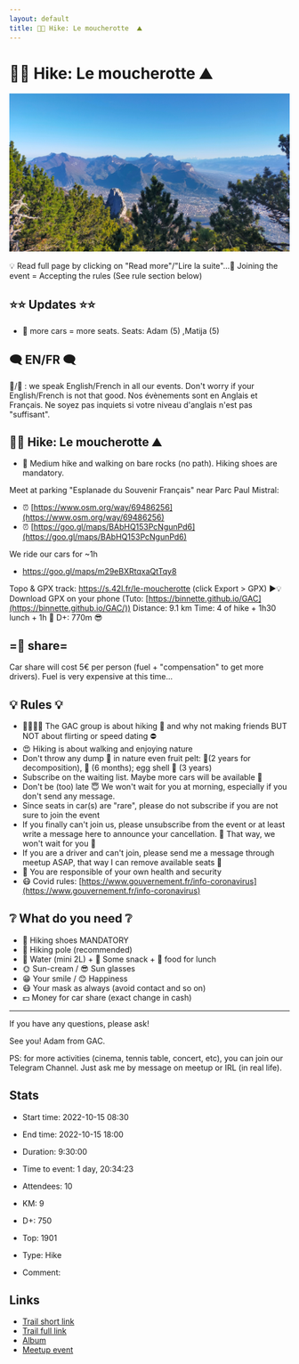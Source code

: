 ```yaml
---
layout: default
title: 🥾🔵 Hike: Le moucherotte  ⛰️ 
---
```


# 🥾🔵 Hike: Le moucherotte  ⛰️ 

![2022-10-15](/Stats/img/orig/2022-10-15.jpg)

💡 Read full page by clicking on "Read more"/"Lire la suite"...💜
Joining the event = Accepting the rules (See rule section below)

## ⭐⭐ Updates ⭐⭐

* 📅 more cars = more seats. Seats: Adam (5) ,Matija (5)

## 🗨️ EN/FR 🗨️
🦅/🐓 : we speak English/French in all our events. Don't worry if your English/French is not that good. Nos évènements sont en Anglais et Français. Ne soyez pas inquiets si votre niveau d'anglais n'est pas "suffisant".

## 🥾🔵 Hike: Le moucherotte ⛰️

* 🔵 Medium hike and walking on bare rocks (no path). Hiking shoes are mandatory.

Meet at parking "Esplanade du Souvenir Français" near Parc Paul Mistral:

* ⏰ [https://www.osm.org/way/69486256](https://www.osm.org/way/69486256)
* ⏰ [https://goo.gl/maps/BAbHQ153PcNgunPd6](https://goo.gl/maps/BAbHQ153PcNgunPd6)

We ride our cars for \~1h

* https://goo.gl/maps/m29eBXRtqxaQtTqy8

Topo & GPX track: https://s.42l.fr/le-moucherotte (click Export > GPX)
▶💡 Download GPX on your phone (Tuto: [https://binnette.github.io/GAC](https://binnette.github.io/GAC/))
Distance: 9.1 km
Time: 4 of hike + 1h30 lunch + 1h 🚗
D+: 770m 😎

## =🚗 share=
Car share will cost 5€ per person (fuel + "compensation" to get more drivers). Fuel is very expensive at this time...

## 💡 Rules 💡

* 🚶‍♀️🚶‍♂️ The GAC group is about hiking 🥾 and why not making friends BUT NOT about flirting or speed dating ⛔
* 😍 Hiking is about walking and enjoying nature
* Don't throw any dump 🚮 in nature even fruit pelt: 🍌(2 years for decomposition), 🍊 (6 months); egg shell 🥚 (3 years)
* Subscribe on the waiting list. Maybe more cars will be available 🚗
* Don't be (too) late 😇 We won't wait for you at morning, especially if you don't send any message.
* Since seats in car(s) are "rare", please do not subscribe if you are not sure to join the event
* If you finally can't join us, please unsubscribe from the event or at least write a message here to announce your cancellation. 💜 That way, we won't wait for you 💜
* If you are a driver and can't join, please send me a message through meetup ASAP, that way I can remove available seats 🚗
* 💟 You are responsible of your own health and security
* 😷 Covid rules: [https://www.gouvernement.fr/info-coronavirus](https://www.gouvernement.fr/info-coronavirus)

## ❔ What do you need ❔

* 🥾 Hiking shoes MANDATORY
* 🥢 Hiking pole (recommended)
* 🧃 Water (mini 2L) + 🍫 Some snack + 🥗 food for lunch
* 🌞 Sun-cream / 😎 Sun glasses
* 😁 Your smile / 😊 Happiness
* 😷 Your mask as always (avoid contact and so on)
* 💵 Money for car share (exact change in cash)

***

If you have any questions, please ask!

See you! Adam from GAC.

PS: for more activities (cinema, tennis table, concert, etc), you can join our Telegram Channel. Just ask me by message on meetup or IRL (in real life).

## Stats

- Start time: 2022-10-15 08:30
- End time: 2022-10-15 18:00
- Duration: 9:30:00
- Time to event: 1 day, 20:34:23
- Attendees: 10

- KM: 9
- D+: 750
- Top: 1901
- Type: Hike
- Comment: 

## Links

- [Trail short link](https://s.42l.fr/le-moucherotte)
- [Trail full link]()
- [Album](https://binnette.github.io/GacImg2022/)
- [Meetup event](https://www.meetup.com/grenoble-adventure-club-english-french/events/289084621/)
